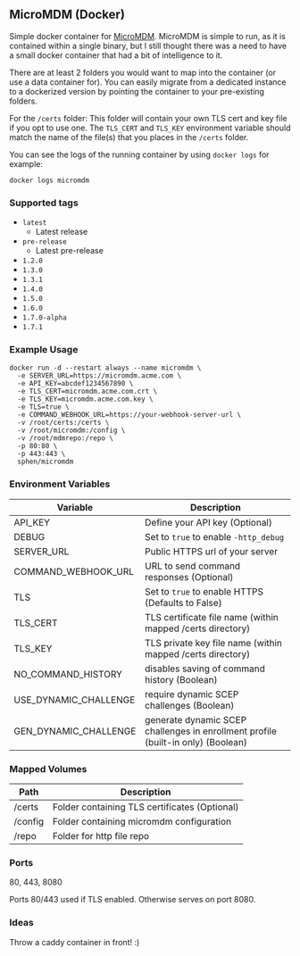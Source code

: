 ## MicroMDM (Docker)

Simple docker container for [MicroMDM][1].  MicroMDM is simple to run, as it is contained within a single binary, but I still thought there was a need to have a small docker container that had a bit of intelligence to it.

There are at least 2 folders you would want to map into the container (or use a data container for).  You can easily migrate from a dedicated instance to a dockerized version by pointing the container to your pre-existing folders.

For the `/certs` folder:
This folder will contain your own TLS cert and key file if you opt to use one.  The `TLS_CERT` and `TLS_KEY` environment variable should match the name of the file(s) that you places in the `/certs` folder.

You can see the logs of the running container by using `docker logs` for example:
```
docker logs micromdm
```

### Supported tags

- `latest`
  - Latest release
- `pre-release`
  - Latest pre-release
- `1.2.0`
- `1.3.0`
- `1.3.1`
- `1.4.0`
- `1.5.0`
- `1.6.0`
- `1.7.0-alpha`
- `1.7.1`

### Example Usage

```
docker run -d --restart always --name micromdm \
  -e SERVER_URL=https://micromdm.acme.com \
  -e API_KEY=abcdef1234567890 \
  -e TLS_CERT=micromdm.acme.com.crt \
  -e TLS_KEY=micromdm.acme.com.key \
  -e TLS=true \
  -e COMMAND_WEBHOOK_URL=https://your-webhook-server-url \
  -v /root/certs:/certs \
  -v /root/micromdm:/config \
  -v /root/mdmrepo:/repo \
  -p 80:80 \
  -p 443:443 \
  sphen/micromdm
```

### Environment Variables

Variable | Description
--- | ---
API_KEY | Define your API key (Optional)
DEBUG | Set to `true` to enable `-http_debug`
SERVER_URL | Public HTTPS url of your server
COMMAND_WEBHOOK_URL | URL to send command responses (Optional)
TLS | Set to `true` to enable HTTPS (Defaults to False)
TLS_CERT | TLS certificate file name (within mapped /certs directory)
TLS_KEY |TLS private key file name (within mapped /certs directory)
NO_COMMAND_HISTORY | disables saving of command history (Boolean)
USE_DYNAMIC_CHALLENGE | require dynamic SCEP challenges (Boolean)
GEN_DYNAMIC_CHALLENGE | generate dynamic SCEP challenges in enrollment profile (built-in only) (Boolean)


### Mapped Volumes

Path | Description
--- | ---
/certs | Folder containing TLS certificates (Optional)
/config | Folder containing micromdm configuration
/repo | Folder for http file repo

### Ports

80, 443, 8080

Ports 80/443 used if TLS enabled.  Otherwise serves on port 8080.

### Ideas

Throw a caddy container in front! :)

[1]: https://micromdm.io
